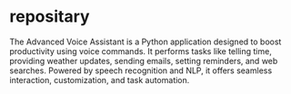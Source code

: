 # repositary
 The Advanced Voice Assistant is a Python application designed to boost productivity using voice commands. It performs tasks like telling time, providing weather updates, sending emails, setting reminders, and web searches. Powered by speech recognition and NLP, it offers seamless interaction, customization, and task automation.
